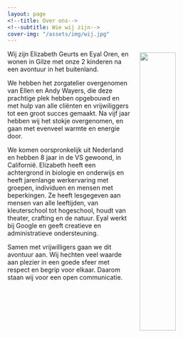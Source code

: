 ```yaml
---
layout: page
<!--title: Over ons-->
<!--subtitle: Wie wij zijn-->
cover-img: "/assets/img/wij.jpg"
---
```



<img style="padding: 5px 5px 10px 15px; width: 40%" align="right" src="/assets/img/headshot.jpg"/>
Wij zijn Elizabeth Geurts en Eyal Oren, en wonen in Gilze met onze 2 kinderen
na een avontuur in het buitenland.  

We hebben het zorgatelier overgenomen van Ellen en Andy Wayers, die deze 
prachtige plek hebben opgebouwd en met hulp van alle cliënten en vrijwiliggers
tot een groot succes gemaakt. Na vijf jaar hebben wij het stokje overgenomen,
en gaan met evenveel warmte en energie door.  

We komen oorspronkelijk uit Nederland en hebben 8 jaar in de VS gewoond, in
Californië.  Elizabeth heeft een achtergrond in biologie en onderwijs en heeft
jarenlange werkervaring met groepen, individuen en mensen met beperkingen. Ze
heeft lesgegeven aan mensen van alle leeftijden, van kleuterschool tot
hogeschool, houdt van theater, crafting en de natuur.  Eyal werkt bij Google en
geeft creatieve en administratieve ondersteuning.

Samen met vrijwilligers gaan we dit avontuur aan.  Wij hechten veel waarde aan
plezier in een goede sfeer met respect en begrip voor elkaar.  Daarom staan wij
voor een open communicatie.


